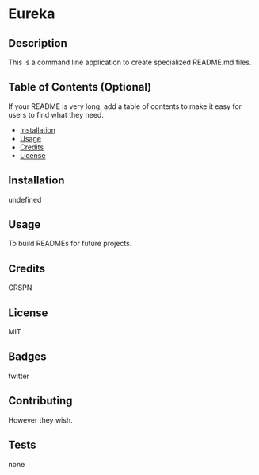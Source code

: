 # Eureka

## Description 

This is a command line application to create specialized README.md files.

## Table of Contents (Optional)

If your README is very long, add a table of contents to make it easy for users to find what they need.

* [Installation](#installation)
* [Usage](#usage)
* [Credits](#credits)
* [License](#license)


## Installation

undefined

## Usage 

To build READMEs for future projects.


## Credits

CRSPN


## License

MIT
 

## Badges

twitter


## Contributing

However they wish.

## Tests

none
